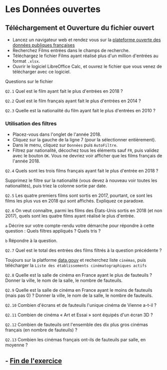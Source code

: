 # Les Données ouvertes

## Téléchargement et Ouverture du fichier ouvert

- Lancez un navigateur web et rendez vous sur la [plateforme ouverte des données publiques françaises](https://www.data.gouv.fr/fr/)
- Recherchez Films entrées dans le champs de recherche.
- Téléchargez le fichier Films ayant réalisé plus d'un million d'entrées au format `.xlsx`.
- Ouvrir le logiciel LibreOffice Calc, et ouvrez le fichier que vous venez de télécharger avec ce logiciel.

Questions sur le fichier 

`Q2.1` Quel est le film ayant fait le plus d'entrées en 2018 ?

`Q2.2` Quel est le film français ayant fait le plus d'entrées en 2014 ?

`Q2.3` Quelle est la nationalité du film ayant fait le plus d'entrées en 2010 ?

### Utilisation des filtres

- Placez-vous dans l'onglet de l'année 2018.
- Cliquez sur la gauche de la ligne 7 (pour la sélectionner entièrement).
- Dans le menu, cliquez sur `Données` puis `AutoFiltre`.
- Filtrez par nationalité, décochez tous les éléments sauf `FR`, puis validez avec le bouton `OK`.
  Vous ne devriez voir afficher que les films français de l'année 2018.
  
`Q2.4` Quels sont les trois films français ayant fait le plus d'entrée en 2018 ?

Supprimez le filtre sur la nationalité (vous devez à nouveau voir toutes les nationalités), puis triez la colonne sortie par date.

`Q2.5` Les quatre premiers films sont sortis en 2017, pourtant, ce sont les films les plus vus en 2018 qui sont affichés. Expliquez ce paradoxe.

`Q2.6`  On veut connaître, parmi les films des États-Unis sortis en 2018 (et non 2017), quels sont les quatre films ayant réalisé le plus d'entrée.

`a` Décrire sur votre compte-rendu votre démarche pour répondre à cette question : Quels filtres appliqués ? Quels tris ?

`b` Répondre à la question.

`Q2.7` Quel est le total des entrées des films filtrés à la question précédente ?

Toujours sur la platforme [data.gouv](https://www.data.gouv.fr/fr/) et recherchez liste `cinémas`, puis télécharger la `Liste des établissements cinématographiques actifs`

`Q2.8` Quelle est la salle de cinéma en France ayant le plus de fauteuils ? Donner la ville, le nom de la salle, le nombre de fauteuils.

`Q2.9` Quelle est la salle de cinéma en France ayant le moins de fauteuils (mais pas 0) ? Donner la ville, le nom de la salle, le nombre de fauteuils.

`Q2.10` Combien d'écrans et de fauteuils l'unique cinéma de Vienne a-t-il ?

`Q2.11` Combien de cinéma « Art et Essai » sont équipés d'un écran 3D ?

`Q2.12` Combien de fauteuils ont l'ensemble des dix plus gros cinémas français (en nombre de fauteuils) ?

`Q2.13` Combien les cinémas français ont-ils de fauteuils par salle, en moyenne ?

## - [Fin de l'exercice ](./RENDU.md)
